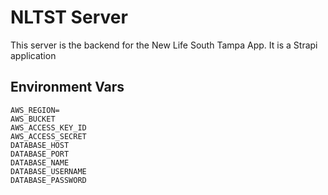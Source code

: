# NLTST Server
This server is the backend for the New Life South Tampa App. It is a Strapi application

## Environment Vars
```
AWS_REGION=
AWS_BUCKET
AWS_ACCESS_KEY_ID
AWS_ACCESS_SECRET
DATABASE_HOST
DATABASE_PORT
DATABASE_NAME
DATABASE_USERNAME
DATABASE_PASSWORD
```
